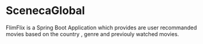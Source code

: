 # ScenecaGlobal
FlimFlix is a Spring Boot Application which provides are user recommanded movies based on the country , genre and previouly watched movies.
